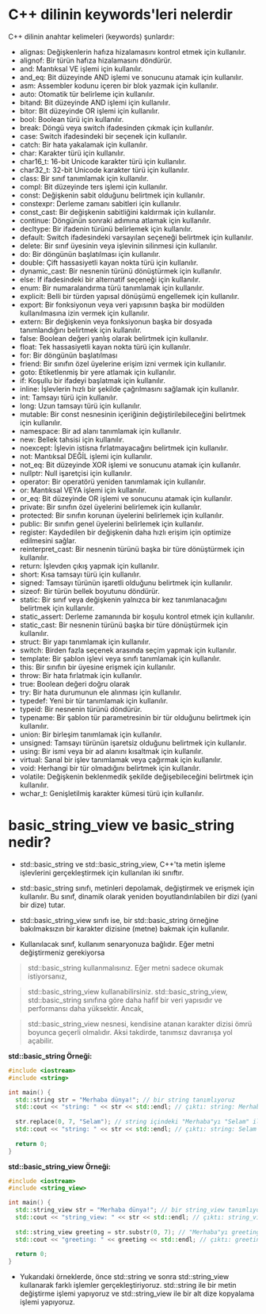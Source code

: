 # C++ dilinin keywords'leri nelerdir

C++ dilinin anahtar kelimeleri (keywords) şunlardır:

- alignas: Değişkenlerin hafıza hizalamasını kontrol etmek için kullanılır.
- alignof: Bir türün hafıza hizalamasını döndürür.
- and: Mantıksal VE işlemi için kullanılır.
- and_eq: Bit düzeyinde AND işlemi ve sonucunu atamak için kullanılır.
- asm: Assembler kodunu içeren bir blok yazmak için kullanılır.
- auto: Otomatik tür belirleme için kullanılır.
- bitand: Bit düzeyinde AND işlemi için kullanılır.
- bitor: Bit düzeyinde OR işlemi için kullanılır.
- bool: Boolean türü için kullanılır.
- break: Döngü veya switch ifadesinden çıkmak için kullanılır.
- case: Switch ifadesindeki bir seçenek için kullanılır.
- catch: Bir hata yakalamak için kullanılır.
- char: Karakter türü için kullanılır.
- char16_t: 16-bit Unicode karakter türü için kullanılır.
- char32_t: 32-bit Unicode karakter türü için kullanılır.
- class: Bir sınıf tanımlamak için kullanılır.
- compl: Bit düzeyinde ters işlemi için kullanılır.
- const: Değişkenin sabit olduğunu belirtmek için kullanılır.
- constexpr: Derleme zamanı sabitleri için kullanılır.
- const_cast: Bir değişkenin sabitliğini kaldırmak için kullanılır.
- continue: Döngünün sonraki adımına atlamak için kullanılır.
- decltype: Bir ifadenin türünü belirlemek için kullanılır.
- default: Switch ifadesindeki varsayılan seçeneği belirtmek için kullanılır.
- delete: Bir sınıf üyesinin veya işlevinin silinmesi için kullanılır.
- do: Bir döngünün başlatılması için kullanılır.
- double: Çift hassasiyetli kayan nokta türü için kullanılır.
- dynamic_cast: Bir nesnenin türünü dönüştürmek için kullanılır.
- else: If ifadesindeki bir alternatif seçeneği için kullanılır.
- enum: Bir numaralandırma türü tanımlamak için kullanılır.
- explicit: Belli bir türden yapısal dönüşümü engellemek için kullanılır.
- export: Bir fonksiyonun veya veri yapısının başka bir modülden kullanılmasına izin vermek için kullanılır.
- extern: Bir değişkenin veya fonksiyonun başka bir dosyada tanımlandığını belirtmek için kullanılır.
- false: Boolean değeri yanlış olarak belirtmek için kullanılır.
- float: Tek hassasiyetli kayan nokta türü için kullanılır.
- for: Bir döngünün başlatılması
- friend: Bir sınıfın özel üyelerine erişim izni vermek için kullanılır.
- goto: Etiketlenmiş bir yere atlamak için kullanılır.
- if: Koşullu bir ifadeyi başlatmak için kullanılır.
- inline: İşlevlerin hızlı bir şekilde çağrılmasını sağlamak için kullanılır.
- int: Tamsayı türü için kullanılır.
- long: Uzun tamsayı türü için kullanılır.
- mutable: Bir const nesnesinin içeriğinin değiştirilebileceğini belirtmek için kullanılır.
- namespace: Bir ad alanı tanımlamak için kullanılır.
- new: Bellek tahsisi için kullanılır.
- noexcept: İşlevin istisna fırlatmayacağını belirtmek için kullanılır.
- not: Mantıksal DEĞİL işlemi için kullanılır.
- not_eq: Bit düzeyinde XOR işlemi ve sonucunu atamak için kullanılır.
- nullptr: Null işaretçisi için kullanılır.
- operator: Bir operatörü yeniden tanımlamak için kullanılır.
- or: Mantıksal VEYA işlemi için kullanılır.
- or_eq: Bit düzeyinde OR işlemi ve sonucunu atamak için kullanılır.
- private: Bir sınıfın özel üyelerini belirlemek için kullanılır.
- protected: Bir sınıfın korunan üyelerini belirlemek için kullanılır.
- public: Bir sınıfın genel üyelerini belirlemek için kullanılır.
- register: Kaydedilen bir değişkenin daha hızlı erişim için optimize edilmesini sağlar.
- reinterpret_cast: Bir nesnenin türünü başka bir türe dönüştürmek için kullanılır.
- return: İşlevden çıkış yapmak için kullanılır.
- short: Kısa tamsayı türü için kullanılır.
- signed: Tamsayı türünün işaretli olduğunu belirtmek için kullanılır.
- sizeof: Bir türün bellek boyutunu döndürür.
- static: Bir sınıf veya değişkenin yalnızca bir kez tanımlanacağını belirtmek için kullanılır.
- static_assert: Derleme zamanında bir koşulu kontrol etmek için kullanılır.
- static_cast: Bir nesnenin türünü başka bir türe dönüştürmek için kullanılır.
- struct: Bir yapı tanımlamak için kullanılır.
- switch: Birden fazla seçenek arasında seçim yapmak için kullanılır.
- template: Bir şablon işlevi veya sınıfı tanımlamak için kullanılır.
- this: Bir sınıfın bir üyesine erişmek için kullanılır.
- throw: Bir hata fırlatmak için kullanılır.
- true: Boolean değeri doğru olarak
- try: Bir hata durumunun ele alınması için kullanılır.
- typedef: Yeni bir tür tanımlamak için kullanılır.
- typeid: Bir nesnenin türünü döndürür.
- typename: Bir şablon tür parametresinin bir tür olduğunu belirtmek için kullanılır.
- union: Bir birleşim tanımlamak için kullanılır.
- unsigned: Tamsayı türünün işaretsiz olduğunu belirtmek için kullanılır.
- using: Bir ismi veya bir ad alanını kısaltmak için kullanılır.
- virtual: Sanal bir işlev tanımlamak veya çağırmak için kullanılır.
- void: Herhangi bir tür olmadığını belirtmek için kullanılır.
- volatile: Değişkenin beklenmedik şekilde değişebileceğini belirtmek için kullanılır.
- wchar_t: Genişletilmiş karakter kümesi türü için kullanılır.

# basic_string_view ve basic_string nedir?

- std::basic_string ve std::basic_string_view, C++'ta metin işleme işlevlerini gerçekleştirmek için kullanılan iki sınıftır.
- std::basic_string sınıfı, metinleri depolamak, değiştirmek ve erişmek için kullanılır. Bu sınıf, dinamik olarak yeniden boyutlandırılabilen bir dizi (yani bir dize) tutar. 
- std::basic_string_view sınıfı ise, bir std::basic_string örneğine bakılmaksızın bir karakter dizisine (metne) bakmak için kullanılır.

- Kullanılacak sınıf, kullanım senaryonuza bağlıdır. Eğer metni değiştirmeniz gerekiyorsa 

> std::basic_string kullanmalısınız. Eğer metni sadece okumak istiyorsanız,

> std::basic_string_view kullanabilirsiniz. std::basic_string_view, std::basic_string sınıfına göre daha hafif bir veri yapısıdır ve performansı daha yüksektir. Ancak, 

> std::basic_string_view nesnesi, kendisine atanan karakter dizisi ömrü boyunca geçerli olmalıdır. Aksi takdirde, tanımsız davranışa yol açabilir.

**std::basic_string Örneği:**

```CPP
#include <iostream>
#include <string>

int main() {
  std::string str = "Merhaba dünya!"; // bir string tanımlıyoruz
  std::cout << "string: " << str << std::endl; // çıktı: string: Merhaba dünya!
  
  str.replace(0, 7, "Selam"); // string içindeki "Merhaba"yı "Selam" ile değiştiriyoruz
  std::cout << "string: " << str << std::endl; // çıktı: string: Selam dünya!
  
  return 0;
}

```
**std::basic_string_view Örneği:**

```CPP
#include <iostream>
#include <string_view>

int main() {
  std::string_view str = "Merhaba dünya!"; // bir string_view tanımlıyoruz
  std::cout << "string_view: " << str << std::endl; // çıktı: string_view: Merhaba dünya!
  
  std::string_view greeting = str.substr(0, 7); // "Merhaba"yı greeting adlı yeni bir string_view'a kopyalıyoruz
  std::cout << "greeting: " << greeting << std::endl; // çıktı: greeting: Merhaba
  
  return 0;
}

```

- Yukarıdaki örneklerde, önce std::string ve sonra std::string_view kullanarak farklı işlemler gerçekleştiriyoruz. std::string ile bir metin değiştirme işlemi yapıyoruz ve std::string_view ile bir alt dize kopyalama işlemi yapıyoruz.






















